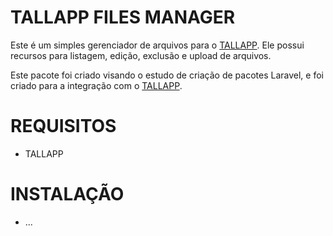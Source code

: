 # TALLAPP FILES MANAGER

Este é um simples gerenciador de arquivos para o [TALLAPP](https://github.com/ernandesrs/pproj_tallapp). Ele possui recursos para listagem, edição, exclusão e upload de arquivos.

Este pacote foi criado visando o estudo de criação de pacotes Laravel, e foi criado para a integração com o [TALLAPP](https://github.com/ernandesrs/pproj_tallapp).

# REQUISITOS

- TALLAPP

# INSTALAÇÃO

- ...
